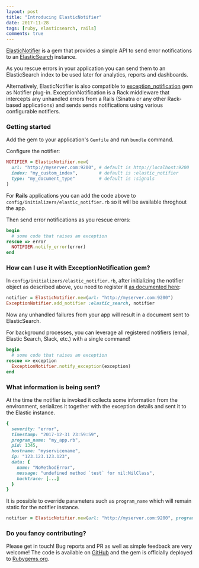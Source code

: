 ```yaml
---
layout: post
title: "Introducing ElasticNotifier"
date: 2017-11-28
tags: [ruby, elasticsearch, rails]
comments: true
---
```


[ElasticNotifier][elastic_notifier_github] is a gem that provides a simple API to send error notifications to an [ElasticSearch](https://www.elastic.co/) instance.

As you rescue errors in your application you can send them to an ElasticSearch index to be used later for analytics, reports and dashboards.

Alternatively, ElasticNotifier is also compatible to [exception_notification](https://github.com/smartinez87/exception_notification) gem as Notifier plug-in.
ExceptionNotification is a Rack middleware that intercepts any unhandled errors from a Rails (Sinatra or any other Rack-based applications) and sends sends notifications using various configurable notifiers.

### Getting started

Add the gem to your application's `Gemfile` and run `bundle` command.

Configure the notifier:

```ruby
NOTIFIER = ElasticNotifier.new(
  url: "http://myserver.com:9200", # default is http://localhost:9200
  index: "my_custom_index",        # default is :elastic_notifier
  type: "my_document_type"         # default is :signals
)
```

For __Rails__ applications you can add the code above to `config/initializers/elastic_notifier.rb` so it will be available throghout the app.

Then send error notifications as you rescue errors:

```ruby
begin
  # some code that raises an exception
rescue => error
  NOTIFIER.notify_error(error)
end
```

### How can I use it with ExceptionNotification gem?

In `config/initializers/elastic_notifier.rb`, after initializing the notifier object as described above, you need to register it [as documented here](https://github.com/smartinez87/exception_notification#custom-notifier):

```ruby
notifier = ElasticNotifier.new(url: "http://myserver.com:9200")
ExceptionNotifier.add_notifier :elastic_search, notifier
```

Now any unhandled failures from your app will result in a document sent to ElasticSearch.

For background processes, you can leverage all registered notifiers (email, Elastic Search, Slack, etc.) with a single command!

```ruby
begin
  # some code that raises an exception
rescue => exception
  ExceptionNotifier.notify_exception(exception)
end
```

### What information is being sent?

At the time the notifier is invoked it collects some information from the environment, serializes it together with the exception details and sent it to the Elastic instance.

```ruby
{
  severity: "error",
  timestamp: "2017-12-31 23:59:59",
  program_name: "my_app.rb",
  pid: 1345,
  hostname: "myservicename",
  ip: "123.123.123.123",
  data: {
    name: "NoMethodError",
    message: "undefined method `test` for nil:NilClass",
    backtrace: [...]
  }
}
```

It is possible to override parameters such as `program_name` which will remain static for the notifier instance.

```ruby
notifier = ElasticNotifier.new(url: "http://myserver.com:9200", program_name: "custom_name")
```

### Do you fancy contributing?

Please get in touch! Bug reports and PR as well as simple feedback are very welcome! 
The code is available on [GitHub][elastic_notifier_github] and the gem is officially deployed to [Rubygems.org](https://rubygems.org/gems/elastic_notifier).

[elastic_notifier_github]: https://github.com/hspazio/elastic_notifier
